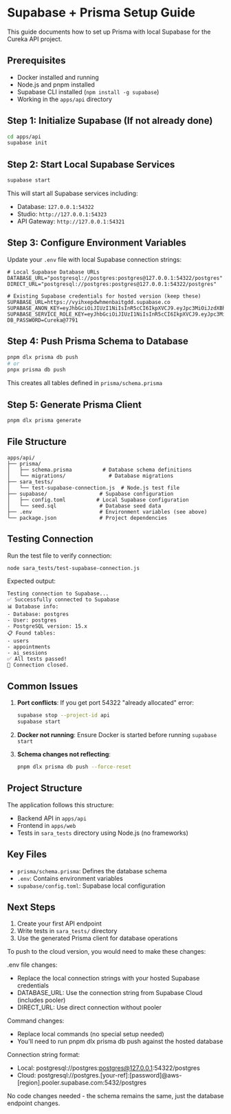 # Supabase + Prisma Setup Guide

This guide documents how to set up Prisma with local Supabase for the Cureka API project.

## Prerequisites
- Docker installed and running
- Node.js and pnpm installed
- Supabase CLI installed (`npm install -g supabase`)
- Working in the `apps/api` directory

## Step 1: Initialize Supabase (If not already done)

```bash
cd apps/api
supabase init
```

## Step 2: Start Local Supabase Services

```bash
supabase start
```

This will start all Supabase services including:
- Database: `127.0.0.1:54322`
- Studio: `http://127.0.0.1:54323`
- API Gateway: `http://127.0.0.1:54321`

## Step 3: Configure Environment Variables

Update your `.env` file with local Supabase connection strings:

```env
# Local Supabase Database URLs
DATABASE_URL="postgresql://postgres:postgres@127.0.0.1:54322/postgres"
DIRECT_URL="postgresql://postgres:postgres@127.0.0.1:54322/postgres"

# Existing Supabase credentials for hosted version (keep these)
SUPABASE_URL=https://vyihxepdwhmenbaitgdd.supabase.co
SUPABASE_ANON_KEY=eyJhbGciOiJIUzI1NiIsInR5cCI6IkpXVCJ9.eyJpc3MiOiJzdXBhYmFzZSIsInJlZiI6InZ5aWh4ZXBkd2htZW5iYWl0Z2RkIiwicm9sZSI6ImFub24iLCJpYXQiOjE3NTg2MTEzNzgsImV4cCI6MjA3NDE4NzM3OH0.wj4DvKAmqQC8NNy6RmVRiUQSgN7VrbHdNvDgXnIlyLM
SUPABASE_SERVICE_ROLE_KEY=eyJhbGciOiJIUzI1NiIsInR5cCI6IkpXVCJ9.eyJpc3MiOiJzdXBhYmFzZSIsInJlZiI6InZ5aWh4ZXBkd2htZW5iYWl0Z2RkIiwicm9sZSI6InNlcnZpY2Vfcm9sZSIsImlhdCI6MTc3Mjk1MzQxOCwiZXhwIjoyMDg4NTI5NDE4fQ.7aY4nBzNfXHjKq8wZq9hJm6Kx2r9mXx5yQq2nX2zQ3Z4W6vF8gHj9kLm3p
DB_PASSWORD=Cureka@7791
```

## Step 4: Push Prisma Schema to Database

```bash
pnpm dlx prisma db push
# or
pnpx prisma db push
```

This creates all tables defined in `prisma/schema.prisma`

## Step 5: Generate Prisma Client

```bash
pnpm dlx prisma generate
```

## File Structure

```
apps/api/
├── prisma/
│   ├── schema.prisma          # Database schema definitions
│   └── migrations/              # Database migrations
├── sara_tests/
│   └── test-supabase-connection.js  # Node.js test file
├── supabase/                 # Supabase configuration
│   ├── config.toml          # Local Supabase configuration
│   └── seed.sql              # Database seed data
├── .env                      # Environment variables (see above)
└── package.json              # Project dependencies
```

## Testing Connection

Run the test file to verify connection:

```bash
node sara_tests/test-supabase-connection.js
```

Expected output:
```
Testing connection to Supabase...
✅ Successfully connected to Supabase
📊 Database info:
- Database: postgres
- User: postgres
- PostgreSQL version: 15.x
📋 Found tables:
- users
- appointments
- ai_sessions
✅ All tests passed!
🔌 Connection closed.
```

## Common Issues

1. **Port conflicts**: If you get port 54322 "already allocated" error:
   ```bash
   supabase stop --project-id api
   supabase start
   ```

2. **Docker not running**: Ensure Docker is started before running `supabase start`

3. **Schema changes not reflecting**:
   ```bash
   pnpm dlx prisma db push --force-reset
   ```

## Project Structure

The application follows this structure:
- Backend API in `apps/api`
- Frontend in `apps/web`
- Tests in `sara_tests` directory using Node.js (no frameworks)

## Key Files
- `prisma/schema.prisma`: Defines the database schema
- `.env`: Contains environment variables
- `supabase/config.toml`: Supabase local configuration

## Next Steps

1. Create your first API endpoint
2. Write tests in `sara_tests/` directory
3. Use the generated Prisma client for database operations


To push to the cloud version, you would need to make these changes:

  .env file changes:
  - Replace the local connection strings with your hosted Supabase credentials
  - DATABASE_URL: Use the connection string from Supabase Cloud (includes pooler)
  - DIRECT_URL: Use direct connection without pooler

  Command changes:
  - Replace local commands (no special setup needed)
  - You'll need to run pnpm dlx prisma db push against the hosted database

  Connection string format:
  - Local: postgresql://postgres:postgres@127.0.0.1:54322/postgres
  - Cloud: postgresql://postgres.[your-ref]:[password]@aws-[region].pooler.supabase.com:5432/postgres

  No code changes needed - the schema remains the same, just the database endpoint changes.